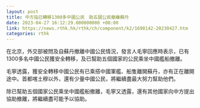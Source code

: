 ```yaml
---
layout: post
title: 中方指已轉移1300多中國公民　助五國公民撤離蘇丹
date: 2023-04-27 16:12:29.000000000 +08:00
link: https://news.rthk.hk/rthk/ch/component/k2/1698142-20230427.htm
categories: rthk
---
```


在北京，外交部被問及自蘇丹撤離中國公民情況，發言人毛寧回應時表示，已有1300多名中國公民獲安全轉移，及已幫助五個國家的公民乘坐中國艦船撤離。

毛寧透露，獲安全轉移中國公民有已乘搭中國軍艦、船隻離開蘇丹，亦有正在離開途中。首都喀土穆以外，還有少量中國公民，將繼續盡最大努力幫助他們。

除已幫助五個國家公民乘坐中國艦船撤離，毛寧又透露，還有其他國家向中方提出協助撤離，將繼續盡可能予以協助。
